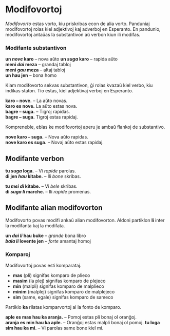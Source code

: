 # Modifovortoj

_Modifovorto_ estas vorto, kiu priskribas econ de alia vorto.
Panduniaj modifovortoj rolas kiel adjektivoj kaj adverboj en Esperanto.
En pandunio, modifovortoj antaŭas la substantivon aŭ verbon kiun ili modifas.

### Modifante substantivon

**un _nove_ karo**
– nova aŭto 
**un _suga_ karo**
– rapida aŭto  
**meni _dai_ meza**
– grandaj tabloj  
**meni _gau_ meza**
– altaj tabloj  
**un hau jen**
– bona homo

Kiam modifovorto sekvas substantivon, ĝi rolas kvazaŭ kiel verbo, kiu indikas staton.
Tio estas, kiel adjektivaj verboj en Esperanto.

**karo – nove.**
– La aŭto novas.  
**karo es nove.**
La aŭto estas nova.  
**bagre – suga.**
– Tigroj rapidas.  
**bagre – suga.**
Tigroj estas rapidaj.

Kompreneble, eblas ke modifovortoj aperu je ambaŭ flankoj de substantivo.

**nove karo – suga.**
– Nova aŭto rapidas.  
**nove karo es suga.**
– Novaj aŭto estas rapidaj.

## Modifante verbon

**tu _suga_ loga.**
– Vi _rapide_ parolas.  
**di jen _hau_ kitabe.**
– Ili _bone_ skribas.

**tu _mei di_ kitabe.**
– Vi _bele_ skribas.  
**di _suga li_ marche.**
– Ili _rapide_ promenas.


## Modifante alian modifovorton

Modifovorto povas modifi ankaŭ alian modifovorton.
Aldoni partiklon
**li**
inter la modifanta kaj la modifata.

**un _dai li_ hau buke**
– _grande_ bona libro  
**_bala li_ lovente jen**
– _forte_ amantaj homoj

### Komparoj

Modifovortoj povas esti komparataj.

- **mas**
  (pli) signifas komparo de plieco
- **masim**
  (la plej) signifas komparo de plejeco
- **min**
  (malpli) signifas komparo de malplieco
- **minim**
  (malplej) signifas komparo de malplejeco
- **sim**
  (same, egale) signifas komparo de sameco

Partiklo
**ka**
rilatas komparvortoj al la fonto de komparo.

**aple es mas hau ka aranja.**
– Pomoj estas pli bonaj ol oranĝoj.  
**aranja es min hau ka aple.**
– Oranĝoj estas malpli bonaj ol pomoj.
**tu loga sim hau ka mi.**
– Vi parolas same bone kiel mi.

